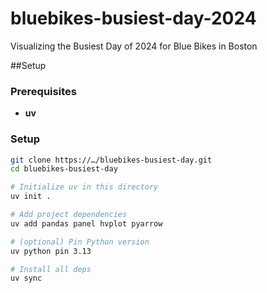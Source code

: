 # bluebikes-busiest-day-2024
Visualizing the Busiest Day of 2024 for Blue Bikes in Boston


##Setup

### Prerequisites  
- **uv**

### Setup  
```bash
git clone https://…/bluebikes-busiest-day.git
cd bluebikes-busiest-day

# Initialize uv in this directory
uv init .

# Add project dependencies
uv add pandas panel hvplot pyarrow

# (optional) Pin Python version
uv python pin 3.13

# Install all deps
uv sync
